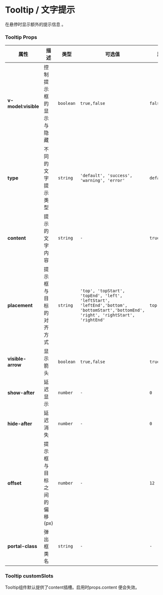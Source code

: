# Tooltip / 文字提示

在悬停时显示额外的提示信息 。

<playground title="默认的" desc="基础示例" name="ex-tooltip-default" />

<playground title="触发方式" desc="具有不同的触发方式" name="ex-tooltip-trigger" />

<playground title="变体" desc="具有不同的状态" name="ex-tooltip-variable" />

### Tooltip Props

<attributes>

| 属性                | 描述                       | 类型      | 可选值                                                                                                                               | 默认         |
| ------------------- | -------------------------- | --------- | ------------------------------------------------------------------------------------------------------------------------------------ | ------------ |
| **v-model:visible** | 控制提示框的显示与隐藏     | `boolean` | `true,false`                                                                                                                         | `false`      |
| **type**            | 不同的文字提示类型         | `string`  | `'default', 'success', 'warning', 'error'`                                                                                           | `default`    |
| **content**         | 提示的文字内容             | `string`  | `-`                                                                                                                                  | `true,false` |
| **placement**       | 提示框与目标的对齐方式     | `string`  | `'top', 'topStart', 'topEnd', 'left', 'leftStart', 'leftEnd','bottom', 'bottomStart','bottomEnd', 'right', 'rightStart', 'rightEnd'` | `top`        |
| **visible-arrow**   | 显示箭头                   | `boolean` | `true,false`                                                                                                                         | `true`       |
| **show-after**      | 延迟显示                   | `number`  | `-`                                                                                                                                  | `0`          |
| **hide-after**      | 延迟消失                   | `number`  | `-`                                                                                                                                  | `0`          |
| **offset**          | 提示框与目标之间的偏移(px) | `number`  | `-`                                                                                                                                  | `12`         |
| **portal-class**    | 弹出框类名                 | `string`  | `-`                                                                                                                                  | `-`          |

</attributes>

### Tooltip customSlots

<fe-card>
  Tooltip组件默认提供了<fe-code>content</fe-code>插槽。启用时<fe-code>props.content</fe-code>
  便会失效。
</fe-card>
